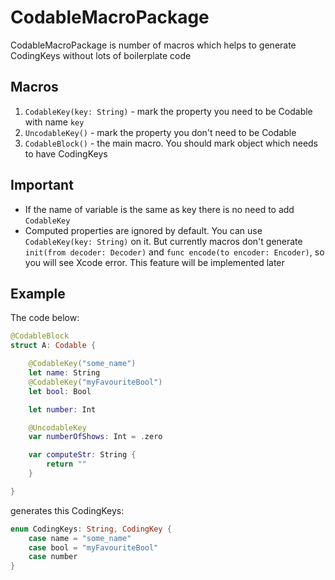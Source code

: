 # CodableMacroPackage

CodableMacroPackage is number of macros which helps to generate CodingKeys without lots of boilerplate code

## Macros

1. `CodableKey(key: String)` - mark the property you need to be Codable with name `key`
2. `UncodableKey()` - mark the property you don't need to be Codable
3. `CodableBlock()` - the main macro. You should mark object which needs to have CodingKeys

## Important
- If the name of variable is the same as key there is no need to add `CodableKey`
- Computed properties are ignored by default. You can use `CodableKey(key: String)` on it. But currently macros don't generate `init(from decoder: Decoder)` and `func encode(to encoder: Encoder)`, so you will see Xcode error. This feature will be implemented later

## Example

The code below:

```swift
@CodableBlock
struct A: Codable {

    @CodableKey("some_name")
    let name: String
    @CodableKey("myFavouriteBool")
    let bool: Bool

    let number: Int

    @UncodableKey
    var numberOfShows: Int = .zero

    var computeStr: String {
        return ""
    }

}
```

generates this CodingKeys:
```swift
enum CodingKeys: String, CodingKey {
    case name = "some_name"
    case bool = "myFavouriteBool"
    case number
}
```
